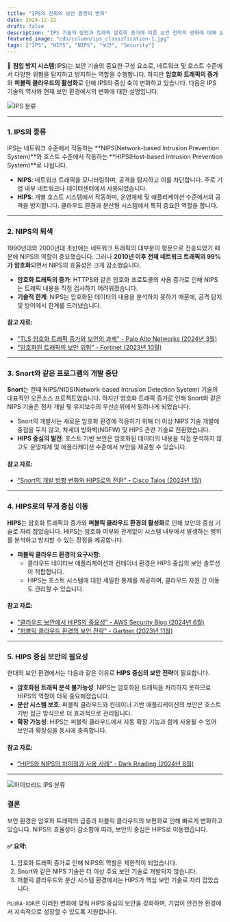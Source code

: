 ```yaml
---
title: "IPS의 진화와 보안 환경의 변화"
date: 2024-12-22
draft: false
description: "IPS 기술의 발전과 트래픽 암호화 증가에 따른 보안 전략의 변화에 대해 논의합니다."
featured_image: "cdn/column/ips_classification-1.jpg"
tags: ["IPS", "HIPS", "NIPS", "보안", "Security"]
---
```


🔐 **침입 방지 시스템**(IPS)는 보안 기술의 중요한 구성 요소로, 네트워크 및 호스트 수준에서 다양한 위협을 탐지하고 방지하는 역할을 수행합니다. 하지만 **암호화 트래픽의 증가**와 **퍼블릭 클라우드의 활성화**로 인해 IPS의 중심 축이 변화하고 있습니다. 다음은 IPS 기술의 역사와 현재 보안 환경에서의 변화에 대한 설명입니다.

![IPS 분류](https://blog.plura.io/cdn/column/ips_classification-1.jpg)

<!--more-->

---

### 1. IPS의 종류
IPS는 네트워크 수준에서 작동하는 **NIPS(Network-based Intrusion Prevention System)**와 호스트 수준에서 작동하는 **HIPS(Host-based Intrusion Prevention System)**로 나뉩니다.

- **NIPS**: 네트워크 트래픽을 모니터링하며, 공격을 탐지하고 이를 차단합니다. 주로 기업 내부 네트워크나 데이터센터에서 사용되었습니다.
- **HIPS**: 개별 호스트 시스템에서 작동하며, 운영체제 및 애플리케이션 수준에서의 공격을 방지합니다. 클라우드 환경과 분산형 시스템에서 특히 중요한 역할을 합니다.

---

### 2. NIPS의 퇴색
1990년대와 2000년대 초반에는 네트워크 트래픽의 대부분이 평문으로 전송되었기 때문에 NIPS의 역할이 중요했습니다. 그러나 **2010년 이후 전체 네트워크 트래픽의 99%가 암호화**되면서 NIPS의 효율성은 크게 감소했습니다.

- **암호화 트래픽의 증가**: HTTPS와 같은 암호화 프로토콜의 사용 증가로 인해 NIPS는 트래픽 내용을 직접 검사하기 어려워졌습니다.
- **기술적 한계**: NIPS는 암호화된 데이터의 내용을 분석하지 못하기 때문에, 공격 탐지 및 방어에서 한계를 드러냈습니다.

#### 참고 자료:
- ["TLS 암호화 트래픽 증가와 보안의 과제" - Palo Alto Networks (2024년 3월)](https://www.paloaltonetworks.com/kr/solutions/secure-encrypted-traffic)
- ["암호화된 트래픽의 보안 위험" - Fortinet (2023년 10월)](https://www.fortinet.com/kr/resources/secured-traffic)

---

### 3. Snort와 같은 프로그램의 개발 중단
**Snort**는 한때 NIPS/NIDS(Network-based Intrusion Detection System) 기술의 대표적인 오픈소스 프로젝트였습니다. 하지만 암호화 트래픽 증가로 인해 Snort와 같은 NIPS 기술은 점차 개발 및 유지보수의 우선순위에서 밀려나게 되었습니다.

- Snort의 개발사는 새로운 암호화 환경에 적응하기 위해 더 이상 NIPS 기술 개발에 중점을 두지 않고, 차세대 방화벽(NGFW) 및 HIPS 관련 기술로 전환했습니다.
- **HIPS 중심의 발전**: 호스트 기반 보안은 암호화된 데이터의 내용을 직접 분석하지 않고도 운영체제 및 애플리케이션 수준에서 보안을 제공할 수 있습니다.

#### 참고 자료:
- ["Snort의 개발 방향 변화와 HIPS로의 전환" - Cisco Talos (2024년 1월)](https://www.cisco.com/c/talos)

---

### 4. HIPS로의 무게 중심 이동
**HIPS**는 암호화 트래픽의 증가와 **퍼블릭 클라우드 환경의 활성화**로 인해 보안의 중심 기술로 자리 잡았습니다. HIPS는 암호화 여부와 관계없이 시스템 내부에서 발생하는 행위를 분석하고 방지할 수 있는 장점을 제공합니다.

- **퍼블릭 클라우드 환경의 요구사항**:
  - 클라우드 네이티브 애플리케이션과 컨테이너 환경은 HIPS 중심의 보안 솔루션이 적합합니다.
  - HIPS는 호스트 시스템에 대한 세밀한 통제를 제공하며, 클라우드 자원 간 이동도 관리할 수 있습니다.

#### 참고 자료:
- ["클라우드 보안에서 HIPS의 중요성" - AWS Security Blog (2024년 6월)](https://aws.amazon.com/security)
- ["퍼블릭 클라우드 환경의 보안 전략" - Gartner (2023년 11월)](https://www.gartner.com/en)

---

### 5. HIPS 중심 보안의 필요성
현대의 보안 환경에서는 다음과 같은 이유로 **HIPS 중심의 보안 전략**이 필요합니다.

- **암호화된 트래픽 분석 불가능성**: NIPS는 암호화된 트래픽을 처리하지 못하므로 HIPS의 역할이 더욱 중요해졌습니다.
- **분산 시스템 보호**: 퍼블릭 클라우드와 컨테이너 기반 애플리케이션의 보안은 호스트 기반 접근 방식으로 더 효과적으로 관리됩니다.
- **확장 가능성**: HIPS는 퍼블릭 클라우드에서 자동 확장 기능과 함께 사용될 수 있어 보안과 확장성을 동시에 충족합니다.

#### 참고 자료:
- ["HIPS와 NIPS의 차이점과 사용 사례" - Dark Reading (2024년 8월)](https://www.darkreading.com/ips)

---

![하이브리드 IPS 분류](https://blog.plura.io/cdn/column/ips_classification-2.png)

### 결론
보안 환경은 암호화 트래픽의 급증과 퍼블릭 클라우드의 보편화로 인해 빠르게 변화하고 있습니다. NIPS의 효율성이 감소함에 따라, 보안의 중심은 HIPS로 이동했습니다.

#### ✅ 요약:
1. 암호화 트래픽 증가로 인해 NIPS의 역할은 제한적이 되었습니다.
2. Snort와 같은 NIPS 기술은 더 이상 주요 보안 기술로 개발되지 않습니다.
3. 퍼블릭 클라우드와 분산 시스템 환경에서는 HIPS가 핵심 보안 기술로 자리 잡았습니다.

`PLURA-XDR`은 이러한 변화에 맞춰 HIPS 중심의 보안을 강화하며, 기업이 안전한 환경에서 지속적으로 성장할 수 있도록 지원합니다.
